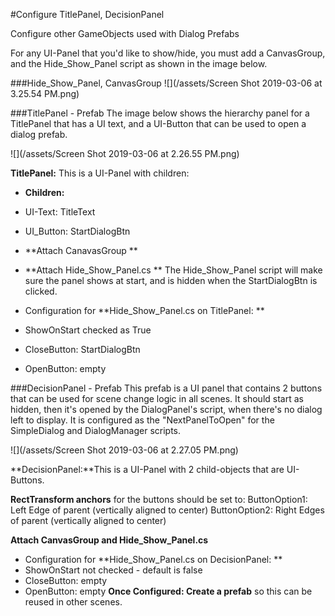 #Configure TitlePanel, DecisionPanel

Configure other GameObjects used with Dialog Prefabs

For any UI-Panel that you'd like to show/hide, you must add a CanvasGroup, and the Hide_Show_Panel script as shown in the image below.

###Hide_Show_Panel, CanvasGroup
![](/assets/Screen Shot 2019-03-06 at 3.25.54 PM.png)


###TitlePanel - Prefab
The image below shows the hierarchy panel for a TitlePanel that has a UI text, and a UI-Button that can be used to open a dialog prefab.

![](/assets/Screen Shot 2019-03-06 at 2.26.55 PM.png)


**TitlePanel:** This is a UI-Panel with children:
- **Children:**
- UI-Text: TitleText
- UI_Button: StartDialogBtn

- **Attach CanavasGroup **
- **Attach Hide_Show_Panel.cs **
The Hide_Show_Panel script will make sure the panel shows at start, and is hidden when the StartDialogBtn is clicked. 

- Configuration for **Hide_Show_Panel.cs on TitlePanel: **
- ShowOnStart checked as True
- CloseButton: StartDialogBtn
- OpenButton: empty

###DecisionPanel - Prefab
This prefab is a UI panel that contains 2 buttons that can be used for scene change logic in all scenes.  It should start as hidden, then it's opened by the DialogPanel's script, when there's no dialog left to display.  It is configured as the "NextPanelToOpen" for the SimpleDialog and DialogManager scripts.

![](/assets/Screen Shot 2019-03-06 at 2.27.05 PM.png)

**DecisionPanel:**This is a UI-Panel with 2 child-objects that are UI-Buttons.

**RectTransform anchors** for the buttons should be set to:
ButtonOption1: Left Edge of parent (vertically aligned to center)
ButtonOption2: Right Edges of parent (vertically aligned to center)

**Attach CanvasGroup and Hide_Show_Panel.cs**
- Configuration for **Hide_Show_Panel.cs on DecisionPanel: **
- ShowOnStart not checked - default is false
- CloseButton: empty
- OpenButton: empty
**Once Configured: Create a prefab** so this can be reused in other scenes.




